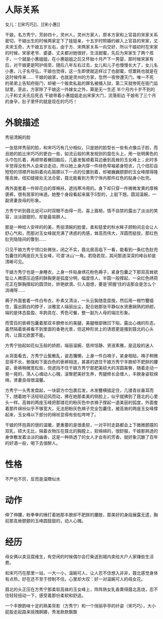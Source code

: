 # 人际关系
女儿：[[宋巧巧]]、[[宋小惠]]

干娘，名方秀宁，芳龄四十，灵州人，灵州方家人，原本方家和上官县的宋家关系密切，干娘出生的时候两家定下了娃娃亲，十五岁时照婚约嫁入上官县的宋家，丈夫宋玉奇，大干娘五岁左右，由于方、宋两家关系一向交好，所以干娘初时在宋家的时候，宋家老爷、婆婆、丈夫都对她很好，生活甜蜜，先后为宋家生了两个孩子，一个就是小惠姐姐，在小惠姐姐之后又怀胎十月产下一男婴，那时候宋家有后，对干娘更是呵护倍至，随后八年左右过去，女儿和儿子也慢慢长大了，女儿名小惠，儿子名夺弘，干娘也觉得，这一生即使就这样过了也甜蜜，但噩耗也就是在这时候传来……
干娘的娘家，也就是灵州的方家，忽然一夜惨遭灭门，唯一不死的弟弟上告知府衙门，却被一个贩卖私盐的罪名被捕入狱，第二天就惨死在衙门监狱里，至此，方家除了干娘这一外嫁女之外，算是无一生还
半个月内十岁不到的儿子和丈夫先后死去
干娘带着小惠姐姐走出宋家大门，流落街边
干娘有了三个月的身孕，肚子里怀的就是现在的巧巧！
# 外貌描述
秀丽清婉的脸

一张慈祥秀丽的脸，和宋巧巧有几分相似，只是她的脸型长一些有点像瓜子脸，而且她的脸比宋巧巧的更白一些，如流云般的黑发规则的盘在头上，用一张明黄色的头巾包扎着，再顺带着撇回脑后，几篓发鬓顺着耳边垂到高耸的玉女峰上；此时多半觉得没有外人会来访走动，所以她上身内穿一件绯色窄袖紧身短衣，几个纽扣自短短的领襟开始斜着向右肩膀以下一点的位置别着，却被巍巍颤颤的玉女峰撑得隆隆高耸，纽扣缝接处无法合密，聂北能看到方秀宁体内那件红色的贴身小肚兜。

再外面套着一件碎花白的厚棉袄，遮挡寒冷用的。身下却只穿一件微微发黄的厚棉褒裤，很有居家的味道。她整个身段看起来属于S型的，上挺下翘，圆润温婉，一副贤妻良母的形象。

方秀宁听到聂北说可以时双眼不由得一亮，喜上眉梢，情不自禁的露出了淡淡的笑容，淡淡甜甜的，却是最易醉人。

那是一种给人安祥的的美，秀丽清婉的脸蛋，柔和慈爱的秋水眸子顾盼间总会让人舒心气和，而那对玉女峰就充满了诱惑的肉感，耸高而伟大，浑圆而挺拔，那红色肚兜隐隐间的瞥到……

只见干娘方秀宁领口处微张，闭之不实，聂北居高临下一看，能看到一条红色肚兜包囊住的两座巨大玉女峰，可谓‘冰山’一角，若隐若现，其间那道深深的峰谷却是清晰可见。

干娘方秀宁也是一身睡衣，上身一件贴身绣花粉色褥子，紧身包囊之下那双高耸欲坠让人微感压迫感的酥胸更是弧度分明，幅度惊人，半圆一般撑起，一朵红色绣荷花正在酥胸撑起的圆顶处，娇艳欲滴，引人遐想，要是‘把握’住的话那会是怎么个消魂呀……

褥子外面套着一件白布衣，朴素又清淡，一头云鬓随意盘挽，然后用一根竹簪插住，露出鹅白的脖子，淡雅宜人端丽出尘，配合她那张平静似水贤惠娴熟的娇颜，端的是体态盈盈、丰韵具在、秀色可餐，整一副为人母的端庄形象。

而雪百的亵裤包囊着那双丰腴修长的美腿，美腿根部微凹下陷，露出心魂的形态，虽然隔着亵裤看不到里面的香艳光景，但这种形状上的诱惑更是搔到聂北的心头肉，让聂北欲罢不能。

方秀宁抬起如花似玉般的娇颜，端丽温婉、慈祥恬静、贤淑素雅，是这般的迷人

从背面看去，方秀宁云鬓散乱，姿态慵懒，上身一件白褙子，紧身相贴，褙子稍微显得不长，勉强和下面白色的亵裤相连，甚甚的遮住干娘方秀宁丰腴却不肥胖的腰姿，亵裤稍微宽松些，但遮挡不住干娘方秀宁那肥美硕大的浑圆美臀，随着走动一晃一晃的，荡人心魂动人心魄，滚臀肥美好生养，秀腿修长会缠人，丰腴身姿软绵绵，贤妻良母很温馨。

方秀宁一头秀发盘起，一块碧方巾包裹后发，木发簪横插定住，几镂青丝垂耳而下，随着她干活轻轻迎风而动，拂在她那柔美的侧脸上，似乎就拂到了聂北的心里头一样。高耸的两座玉峰把那镂花的粉灰色中衣褙子撑起一道美丽的弧度，外面套着那件绵袄似乎不够宽大，无法把粉灰色褙子完全包囊住，被高耸的两座玉女峰撑起来，玉女峰以下部分的绵袄显得有些松垮垮了。

干娘的怀抱真的很的温暖，更重要的是很柔软，一对平时走路都会上下微微颤摆的双乳，硕大无比，隔着衣物压在聂北的胸膛上，软绵绵的，很舒服，干娘那熟透的身体散发着淡淡的幽香，这是一种熟透了的女人才会有的芳香，就好象沉酿了百年的好酒一般，喝下去很醉人。
# 性格
不严也不厉，反而是温暾似水
# 动作
伸了伸腰，粉拳拳的捶打着她那丰腴却不肥胖的腰肢，那美好的身段展露无遗，胸前那高耸颤颤的玉峰圆鼓鼓的，动人心魄。


# 经历
母女俩以卖豆腐维生，有空闲的时候偶尔会打柴送到城内卖给大户人家赚些生活费。

和宋巧巧在那里一站，一大一小，温婉可人，让人忍不住想入非非，聂北感觉身体有点热，好在还不至于控制不住。心里却大叹：好一对温婉可人的母女花。

聂北的头正压在方秀宁那柔软高耸的玉女峰上，阵阵熟女乳香熏得聂北高烧，忍不住轻轻扭动一下，感受着那份柔软和舒适。

一个丰腴韵味十足的熟美背影（方秀宁）和一个俏丽亭亭的纤姿（宋巧巧），大小屁股走起路来摇拽婀娜，秀发款款飘飘